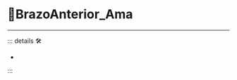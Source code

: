 # 🔷<beta>BrazoAnterior_Ama</beta>

---

<!-- =================================================== -->
<!-- =================================================== -->
<!-- =================================================== -->
<!-- =================================================== -->
<!-- =================================================== -->
::: details 🛠

-

:::
